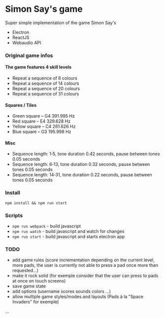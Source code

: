 # Simon Say's game

Super simple implementation of the game Simon Say's

- Electron
- ReactJS
- Webaudio API

### Original game infos

#### The game features 4 skill levels

- Repeat a sequence of 8 colours
- Repeat a sequence of 14 colours
- Repeat a sequence of 20 colours
- Repeat a sequence of 31 colours

#### Squares / Tiles

- Green square – G4 391.995 Hz
- Red square – E4 329.628 Hz
- Yellow square – C4 261.626 Hz
- Blue square – G3 195.998 Hz

#### Misc

- Sequence length: 1‐5, tone duration 0.42 seconds, pause between tones 0.05 seconds
- Sequence length: 6‐13, tone duration 0.32 seconds, pause between tones 0.05 seconds
- Sequence length: 14‐31, tone duration 0.22 seconds, pause between tones 0.05 seconds

### Install

`npm install && npm run start`


### Scripts

- `npm run webpack` - build javascript
- `npm run watch` - build javascript and watch for changes
- `npm run start` - build javascript and starts electron app

### TODO

- add game rules (score incrementation depending on the current level, more pads, the user is currently not able to press a pad once more than requested...)
- make it rock solid (for exemple consider that the user can press to pads at once on touch screens)
- save game state
- add options (username scores sounds colors ...)
- allow multiple game styles/modes and layouts (Pads à la "Space Invaders" for exemple)

...